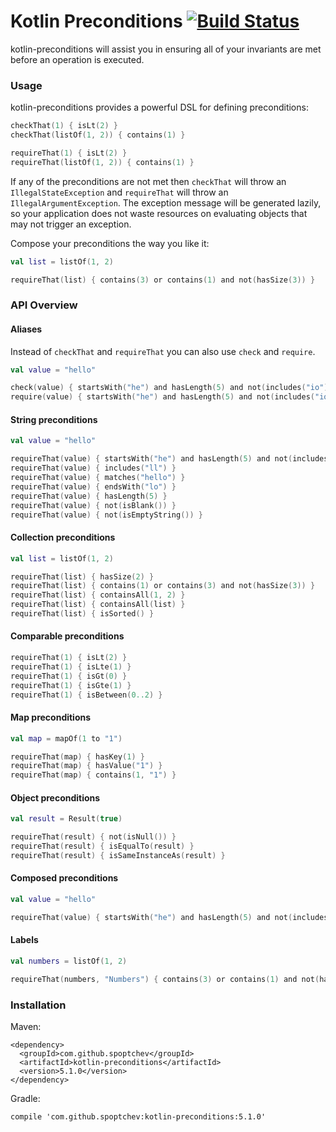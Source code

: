 # Kotlin Preconditions [![Build Status](https://travis-ci.org/spoptchev/kotlin-preconditions.svg?branch=master)](https://travis-ci.org/spoptchev/kotlin-preconditions)

kotlin-preconditions will assist you in ensuring all of your invariants are met
before an operation is executed.

### Usage

kotlin-preconditions provides a powerful DSL for defining preconditions:

```kotlin
checkThat(1) { isLt(2) }
checkThat(listOf(1, 2)) { contains(1) }

requireThat(1) { isLt(2) }
requireThat(listOf(1, 2)) { contains(1) }
```

If any of the preconditions are not met then `checkThat` will throw an
`IllegalStateException` and `requireThat` will throw an `IllegalArgumentException`.
The exception message will be generated lazily, so your application does
not waste resources on evaluating objects that may not trigger an exception.

Compose your preconditions the way you like it:

```kotlin
val list = listOf(1, 2)

requireThat(list) { contains(3) or contains(1) and not(hasSize(3)) }
```

### API Overview

#### Aliases

Instead of `checkThat` and `requireThat` you can also use `check` and `require`.

```kotlin
val value = "hello"

check(value) { startsWith("he") and hasLength(5) and not(includes("io")) }
require(value) { startsWith("he") and hasLength(5) and not(includes("io")) }
```

#### String preconditions

```kotlin
val value = "hello"

requireThat(value) { startsWith("he") and hasLength(5) and not(includes("io")) }
requireThat(value) { includes("ll") }
requireThat(value) { matches("hello") }
requireThat(value) { endsWith("lo") }
requireThat(value) { hasLength(5) }
requireThat(value) { not(isBlank()) }
requireThat(value) { not(isEmptyString()) }
```

#### Collection preconditions

```kotlin
val list = listOf(1, 2)

requireThat(list) { hasSize(2) }
requireThat(list) { contains(1) or contains(3) and not(hasSize(3)) }
requireThat(list) { containsAll(1, 2) }
requireThat(list) { containsAll(list) }
requireThat(list) { isSorted() }
```

#### Comparable preconditions

```kotlin
requireThat(1) { isLt(2) }
requireThat(1) { isLte(1) }
requireThat(1) { isGt(0) }
requireThat(1) { isGte(1) }
requireThat(1) { isBetween(0..2) }
```

#### Map preconditions

```kotlin
val map = mapOf(1 to "1")

requireThat(map) { hasKey(1) }
requireThat(map) { hasValue("1") }
requireThat(map) { contains(1, "1") }
```

#### Object preconditions

```kotlin
val result = Result(true)

requireThat(result) { not(isNull()) }
requireThat(result) { isEqualTo(result) }
requireThat(result) { isSameInstanceAs(result) }
```

#### Composed preconditions

```kotlin
val value = "hello"

requireThat(value) { startsWith("he") and hasLength(5) and not(includes("io")) }
```

#### Labels

```kotlin
val numbers = listOf(1, 2)

requireThat(numbers, "Numbers") { contains(3) or contains(1) and not(hasSize(3)) }
```

### Installation

Maven:

```
<dependency>
  <groupId>com.github.spoptchev</groupId>
  <artifactId>kotlin-preconditions</artifactId>
  <version>5.1.0</version>
</dependency>
```

Gradle:

```
compile 'com.github.spoptchev:kotlin-preconditions:5.1.0'
```

